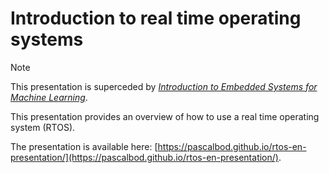 # Introduction to real time operating systems

> [!Note]
> This presentation is superceded by [*Introduction to Embedded Systems for Machine Learning*](https://github.com/PascalBod/embedded-systems-for-ML).

This presentation provides an overview of how to use a real time operating system (RTOS).

The presentation is available here: [https://pascalbod.github.io/rtos-en-presentation/](https://pascalbod.github.io/rtos-en-presentation/).